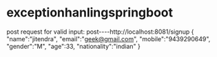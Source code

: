 # exceptionhanlingspringboot
post request for valid input:
post----http://localhost:8081/signup
{
    "name":"jitendra",
    "email":"geek@gmail.com",
    "mobile":"9439290649",
    "gender":"M",
    "age":33,
    "nationality":"indian"
}
